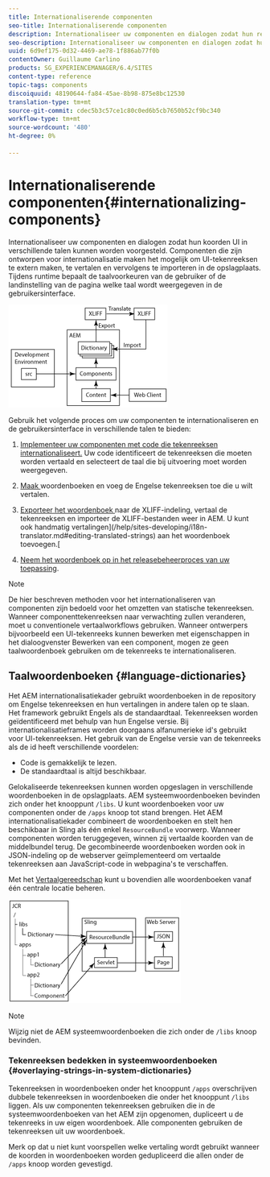 ```yaml
---
title: Internationaliserende componenten
seo-title: Internationaliserende componenten
description: Internationaliseer uw componenten en dialogen zodat hun reeksen UI in verschillende talen kunnen worden voorgesteld
seo-description: Internationaliseer uw componenten en dialogen zodat hun reeksen UI in verschillende talen kunnen worden voorgesteld
uuid: 6d9ef175-0d32-4469-ae78-1f886ab77f0b
contentOwner: Guillaume Carlino
products: SG_EXPERIENCEMANAGER/6.4/SITES
content-type: reference
topic-tags: components
discoiquuid: 48190644-fa84-45ae-8b98-875e8bc12530
translation-type: tm+mt
source-git-commit: cdec5b3c57ce1c80c0ed6b5cb7650b52cf9bc340
workflow-type: tm+mt
source-wordcount: '480'
ht-degree: 0%

---
```



# Internationaliserende componenten{#internationalizing-components}

Internationaliseer uw componenten en dialogen zodat hun koorden UI in verschillende talen kunnen worden voorgesteld. Componenten die zijn ontworpen voor internationalisatie maken het mogelijk om UI-tekenreeksen te extern maken, te vertalen en vervolgens te importeren in de opslagplaats. Tijdens runtime bepaalt de taalvoorkeuren van de gebruiker of de landinstelling van de pagina welke taal wordt weergegeven in de gebruikersinterface.

![chlimage_1-9](assets/chlimage_1-9.png)

Gebruik het volgende proces om uw componenten te internationaliseren en de gebruikersinterface in verschillende talen te bieden:

1. [Implementeer uw componenten met code die tekenreeksen internationaliseert.](/help/sites-developing/i18n-dev.md) Uw code identificeert de tekenreeksen die moeten worden vertaald en selecteert de taal die bij uitvoering moet worden weergegeven.
1. [Maak ](/help/sites-developing/i18n-translator.md#creating-a-dictionary) woordenboeken en  [](/help/sites-developing/i18n-translator.md#adding-changing-and-removing-strings) voeg de Engelse tekenreeksen toe die u wilt vertalen.

1. [Exporteer het woordenboek ](/help/sites-developing/i18n-translator.md#exporting-a-dictionary) naar de XLIFF-indeling, vertaal de tekenreeksen en  [](/help/sites-developing/i18n-translator.md#importing-a-dictionary) importeer de XLIFF-bestanden weer in AEM. U kunt ook handmatig vertalingen](/help/sites-developing/i18n-translator.md#editing-translated-strings) aan het woordenboek toevoegen.[

1. [Neem het woordenboek op in het releasebeheerproces van uw toepassing](/help/sites-developing/i18n-translator.md#publishing-dictionaries).

>[!NOTE]
>
>De hier beschreven methoden voor het internationaliseren van componenten zijn bedoeld voor het omzetten van statische tekenreeksen. Wanneer componenttekenreeksen naar verwachting zullen veranderen, moet u conventionele vertaalworkflows gebruiken. Wanneer ontwerpers bijvoorbeeld een UI-tekenreeks kunnen bewerken met eigenschappen in het dialoogvenster Bewerken van een component, mogen ze geen taalwoordenboek gebruiken om de tekenreeks te internationaliseren.

## Taalwoordenboeken {#language-dictionaries}

Het AEM internationalisatiekader gebruikt woordenboeken in de repository om Engelse tekenreeksen en hun vertalingen in andere talen op te slaan. Het framework gebruikt Engels als de standaardtaal. Tekenreeksen worden geïdentificeerd met behulp van hun Engelse versie. Bij internationalisatieframes worden doorgaans alfanumerieke id&#39;s gebruikt voor UI-tekenreeksen. Het gebruik van de Engelse versie van de tekenreeks als de id heeft verschillende voordelen:

* Code is gemakkelijk te lezen.
* De standaardtaal is altijd beschikbaar.

Gelokaliseerde tekenreeksen kunnen worden opgeslagen in verschillende woordenboeken in de opslagplaats. AEM systeemwoordenboeken bevinden zich onder het knooppunt `/libs`. U kunt woordenboeken voor uw componenten onder de `/apps` knoop tot stand brengen. Het AEM internationalisatiekader combineert de woordenboeken en stelt hen beschikbaar in Sling als één enkel `ResourceBundle` voorwerp. Wanneer componenten worden teruggegeven, winnen zij vertaalde koorden van de middelbundel terug. De gecombineerde woordenboeken worden ook in JSON-indeling op de webserver geïmplementeerd om vertaalde tekenreeksen aan JavaScript-code in webpagina&#39;s te verschaffen.

Met het [Vertaalgereedschap](/help/sites-developing/i18n-translator.md) kunt u bovendien alle woordenboeken vanaf één centrale locatie beheren.

![chlimage_1-10](assets/chlimage_1-10.png)

>[!NOTE]
>
>Wijzig niet de AEM systeemwoordenboeken die zich onder de `/libs` knoop bevinden.

### Tekenreeksen bedekken in systeemwoordenboeken {#overlaying-strings-in-system-dictionaries}

Tekenreeksen in woordenboeken onder het knooppunt `/apps` overschrijven dubbele tekenreeksen in woordenboeken die onder het knooppunt `/libs` liggen. Als uw componenten tekenreeksen gebruiken die in de systeemwoordenboeken van het AEM zijn opgenomen, dupliceert u de tekenreeks in uw eigen woordenboek. Alle componenten gebruiken de tekenreeksen uit uw woordenboek.

Merk op dat u niet kunt voorspellen welke vertaling wordt gebruikt wanneer de koorden in woordenboeken worden gedupliceerd die allen onder de `/apps` knoop worden gevestigd.
